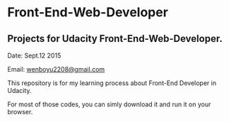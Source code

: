 # Front-End-Web-Developer

## Projects for Udacity Front-End-Web-Developer.

Date: Sept.12 2015

Email: wenboyu2208@gmail.com


This repository is for my learning process about Front-End Developer in Udacity.


For most of those codes, you can simly download it and run it on your browser.

